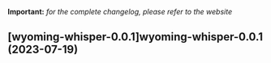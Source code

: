 **Important:**
*for the complete changelog, please refer to the website*




## [wyoming-whisper-0.0.1]wyoming-whisper-0.0.1 (2023-07-19)

